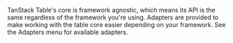 TanStack Table's core is framework agnostic, which means its API is the same regardless of the framework you're using. Adapters are provided to make working with the table core easier depending on your framework. See the Adapters menu for available adapters.